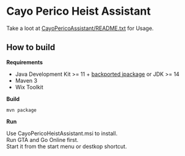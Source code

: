 # Cayo Perico Heist Assistant

Take a loot at [CayoPericoAssistant/README.txt](CayoPericoAssistant/README.txt) for Usage.

## How to build

**Requirements**

* Java Development Kit >= 11 + [backported jpackage](https://mail.openjdk.java.net/pipermail/openjfx-dev/2018-September/022500.html) or JDK >= 14
* Maven 3
* Wix Toolkit

**Build**

```
mvn package
```

**Run**

Use CayoPericoHeistAssistant.msi to install.  
Run GTA and Go Online first.  
Start it from the start menu or destkop shortcut.
